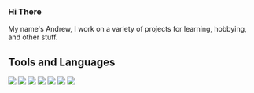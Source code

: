 ### Hi There 

My name's Andrew, I work on a variety of projects for learning, hobbying, and other stuff.

## Tools and Languages
![](https://img.shields.io/badge/OS-Linux-informational?style=flat&logo=linux&logoColor=white&color=8fb229)
![](https://img.shields.io/badge/Code-Java-informational?style=flat&logo=java&logoColor=white&color=8fb229)
![](https://img.shields.io/badge/Code-Python-informational?style=flat&logo=python&logoColor=white&color=8fb229)
![](https://img.shields.io/badge/Editor-VSCode-informational?style=flat&logo=visualstudiocode&logoColor=white&color=8fb229)
![](https://img.shields.io/badge/Shell-Bash-informational?style=flat&logo=gnubash&logoColor=white&color=8fb229)
![](https://img.shields.io/badge/Cloud-AWS-informational?style=flat&logo=amazonaws&logoColor=white&color=8fb229)
![](https://img.shields.io/badge/Cloud-Firebase-informational?style=flat&logo=firebase&logoColor=white&color=8fb229)


<!--
**AndrewLao/AndrewLao** is a ✨ _special_ ✨ repository because its `README.md` (this file) appears on your GitHub profile.

Here are some ideas to get you started:

- 🔭 I’m currently working on ...
- 🌱 I’m currently learning ...
- 👯 I’m looking to collaborate on ...
- 🤔 I’m looking for help with ...
- 💬 Ask me about ...
- 📫 How to reach me: ...
- 😄 Pronouns: ...
- ⚡ Fun fact: ...
-->
